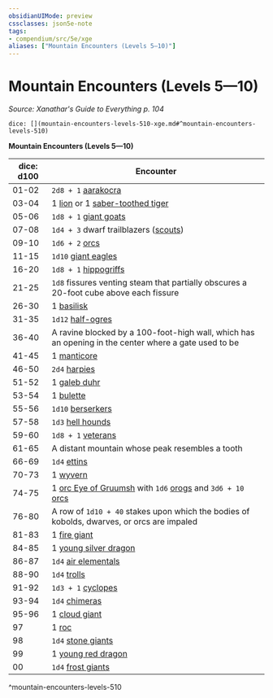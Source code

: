 ```yaml
---
obsidianUIMode: preview
cssclasses: json5e-note
tags:
- compendium/src/5e/xge
aliases: ["Mountain Encounters (Levels 5—10)"]
---
```

# Mountain Encounters (Levels 5—10)
*Source: Xanathar's Guide to Everything p. 104* 

`dice: [](mountain-encounters-levels-510-xge.md#^mountain-encounters-levels-510)`

**Mountain Encounters (Levels 5—10)**

| dice: d100 | Encounter |
|------------|-----------|
| 01-02 | `2d8 + 1` [aarakocra](/compendium/bestiary/humanoid/aarakocra.md) |
| 03-04 | 1 [lion](/compendium/bestiary/beast/lion.md) or 1 [saber-toothed tiger](/compendium/bestiary/beast/saber-toothed-tiger.md) |
| 05-06 | `1d8 + 1` [giant goats](/compendium/bestiary/beast/giant-goat.md) |
| 07-08 | `1d4 + 3` dwarf trailblazers ([scouts](/compendium/bestiary/humanoid/scout.md)) |
| 09-10 | `1d6 + 2` [orcs](/compendium/bestiary/humanoid/orc.md) |
| 11-15 | `1d10` [giant eagles](/compendium/bestiary/beast/giant-eagle.md) |
| 16-20 | `1d8 + 1` [hippogriffs](/compendium/bestiary/monstrosity/hippogriff.md) |
| 21-25 | `1d8` fissures venting steam that partially obscures a 20-foot cube above each fissure |
| 26-30 | 1 [basilisk](/compendium/bestiary/monstrosity/basilisk.md) |
| 31-35 | `1d12` [half-ogres](/compendium/bestiary/giant/half-ogre-ogrillon.md) |
| 36-40 | A ravine blocked by a 100-foot-high wall, which has an opening in the center where a gate used to be |
| 41-45 | 1 [manticore](/compendium/bestiary/monstrosity/manticore.md) |
| 46-50 | `2d4` [harpies](/compendium/bestiary/monstrosity/harpy.md) |
| 51-52 | 1 [galeb duhr](/compendium/bestiary/elemental/galeb-duhr.md) |
| 53-54 | 1 [bulette](/compendium/bestiary/monstrosity/bulette.md) |
| 55-56 | `1d10` [berserkers](/compendium/bestiary/humanoid/berserker.md) |
| 57-58 | `1d3` [hell hounds](/compendium/bestiary/fiend/hell-hound.md) |
| 59-60 | `1d8 + 1` [veterans](/compendium/bestiary/humanoid/veteran.md) |
| 61-65 | A distant mountain whose peak resembles a tooth |
| 66-69 | `1d4` [ettins](/compendium/bestiary/giant/ettin.md) |
| 70-73 | 1 [wyvern](/compendium/bestiary/dragon/wyvern.md) |
| 74-75 | 1 [orc Eye of Gruumsh](/compendium/bestiary/humanoid/orc-eye-of-gruumsh.md) with `1d6` [orogs](/compendium/bestiary/humanoid/orog.md) and `3d6 + 10` [orcs](/compendium/bestiary/humanoid/orc.md) |
| 76-80 | A row of `1d10 + 40` stakes upon which the bodies of kobolds, dwarves, or orcs are impaled |
| 81-83 | 1 [fire giant](/compendium/bestiary/giant/fire-giant.md) |
| 84-85 | 1 [young silver dragon](/compendium/bestiary/dragon/young-silver-dragon.md) |
| 86-87 | `1d4` [air elementals](/compendium/bestiary/elemental/air-elemental.md) |
| 88-90 | `1d4` [trolls](/compendium/bestiary/giant/troll.md) |
| 91-92 | `1d3 + 1` [cyclopes](/compendium/bestiary/giant/cyclops.md) |
| 93-94 | `1d4` [chimeras](/compendium/bestiary/monstrosity/chimera.md) |
| 95-96 | 1 [cloud giant](/compendium/bestiary/giant/cloud-giant.md) |
| 97 | 1 [roc](/compendium/bestiary/monstrosity/roc.md) |
| 98 | `1d4` [stone giants](/compendium/bestiary/giant/stone-giant.md) |
| 99 | 1 [young red dragon](/compendium/bestiary/dragon/young-red-dragon.md) |
| 00 | `1d4` [frost giants](/compendium/bestiary/giant/frost-giant.md) |
^mountain-encounters-levels-510